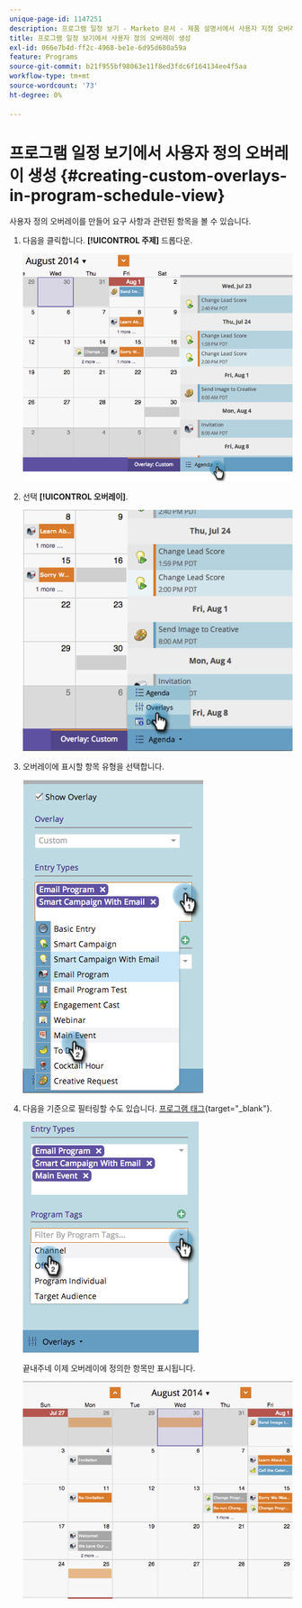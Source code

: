 ```yaml
---
unique-page-id: 1147251
description: 프로그램 일정 보기 - Marketo 문서 - 제품 설명서에서 사용자 지정 오버레이 만들기
title: 프로그램 일정 보기에서 사용자 정의 오버레이 생성
exl-id: 066e7b4d-ff2c-4968-be1e-6d95d680a59a
feature: Programs
source-git-commit: b21f955bf98063e11f8ed3fdc6f164134ee4f5aa
workflow-type: tm+mt
source-wordcount: '73'
ht-degree: 0%

---
```


# 프로그램 일정 보기에서 사용자 정의 오버레이 생성 {#creating-custom-overlays-in-program-schedule-view}

사용자 정의 오버레이를 만들어 요구 사항과 관련된 항목을 볼 수 있습니다.

1. 다음을 클릭합니다. **[!UICONTROL 주제]** 드롭다운.

   ![](assets/image2014-9-24-10-3a20-3a11.png)

1. 선택 **[!UICONTROL 오버레이]**.

   ![](assets/image2014-9-24-10-3a20-3a17.png)

1. 오버레이에 표시할 항목 유형을 선택합니다.

   ![](assets/image2014-9-24-10-3a20-3a26.png)

1. 다음을 기준으로 필터링할 수도 있습니다. [프로그램 태그](/help/marketo/product-docs/core-marketo-concepts/programs/working-with-programs/understanding-tags/use-tags-in-a-program.md){target="_blank"}.

   ![](assets/image2014-9-24-10-3a20-3a32.png)

   끝내주네 이제 오버레이에 정의한 항목만 표시됩니다.

   ![](assets/image2014-9-24-10-3a20-3a37.png)
